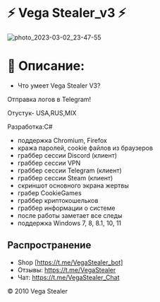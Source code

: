 # ⚡️  Vega Stealer_v3 ⚡️

![photo_2023-03-02_23-47-55](https://user-images.githubusercontent.com/122555617/222602023-7c8c0b20-a1a3-4e97-b4d4-0034da80f5e1.jpg)

# 📜 Описание:
- Что умеет Vega Stealer V3?

Отправка логов в Telegram!

Отустук- USA,RUS,MIX

Разработка:С#

- поддержка Chromium, Firefox
- кража паролей, cookie файлов из браузеров
- граббер сессии Discord (клиент)
- граббер сессии VPN
- граббер сессии Telegram (клиент)
- граббер сессии Steam (клиент)
- скриншот основного экрана жертвы
- грабер CookieGames
- граббер криптокошельков
- граббер информации о системе
- после работы заметает все следы
- поддержка Windows 7, 8, 8.1, 10, 11
## Распространение

- Shop [https://t.me/VegaStealer_bot]
- Отзывы: https://t.me/VegaStealer
- Чат: https://t.me/VegaStealer_Chat

© 2010 Vega Stealer

